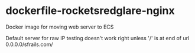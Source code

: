 # dockerfile-rocketsredglare-nginx
Docker image for moving web server to ECS

Default server for raw IP testing doesn't work right unless '/' is at end of url
0.0.0.0/sfrails.com/


